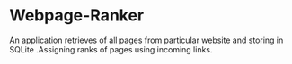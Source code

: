 # Webpage-Ranker
An application retrieves of all pages from particular website and storing in SQLite .Assigning ranks of pages using incoming links.
